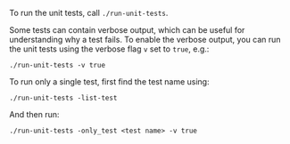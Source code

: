 To run the unit tests, call `./run-unit-tests`.

Some tests can contain verbose output, which can be useful for understanding why a test fails. To enable the verbose output, you can run the unit tests using the verbose flag `v` set to `true`, e.g.:

`./run-unit-tests -v true`

To run only a single test, first find the test name using:

`./run-unit-tests -list-test`

And then run:
 
`./run-unit-tests -only_test <test name> -v true`


